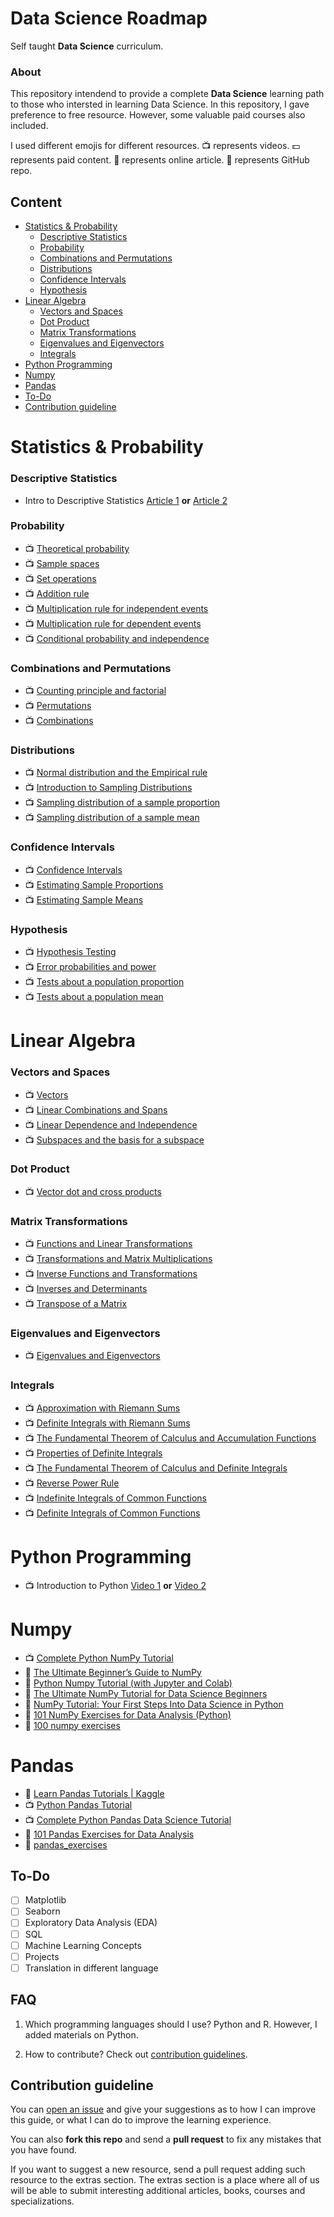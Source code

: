 # Data Science Roadmap

Self taught **Data Science** curriculum.

### About
This repository intendend to provide a complete **Data Science** learning path to those who intersted in learning Data Science. In this repository, I gave preference to free resource. However, some valuable paid courses also included.

I used different emojis for different resources.
:tv: represents videos.
:dollar: represents paid content.
:newspaper: represents online article.
:file_folder: represents GitHub repo.

## Content
- [Statistics & Probability](#statistics-&-probability)
    - [Descriptive Statistics](#descriptive-statistics)
    - [Probability](#probability)
    - [Combinations and Permutations](#combinations-and-permutations)
    - [Distributions](#distributions)
    - [Confidence Intervals](#confidence-intervals)
    - [Hypothesis](#hypothesis)
- [Linear Algebra](#linear-algebra)
    - [Vectors and Spaces](#vectors-and-spaces)
    - [Dot Product](#dot-product)
    - [Matrix Transformations](#matrix-transformations)
    - [Eigenvalues and Eigenvectors](#eigenvalues-and-eigenvectors)
    - [Integrals](#integrals)
- [Python Programming](#python-programming)
- [Numpy](#numpy)
- [Pandas](#pandas)
- [To-Do](#to-do)
- [Contribution guideline](#contribution-guideline)

# Statistics & Probability

### Descriptive Statistics
- Intro to Descriptive Statistics [Article 1](https://towardsdatascience.com/descriptive-statistics-f2beeaf7a8df) **or** [Article 2](https://towardsdatascience.com/intro-to-descriptive-statistics-252e9c464ac9)

### Probability
- :tv: [Theoretical probability](https://www.khanacademy.org/math/statistics-probability/probability-library/basic-theoretical-probability/v/basic-probability)
- :tv: [Sample spaces](https://www.khanacademy.org/math/statistics-probability/probability-library/probability-sample-spaces/v/events-and-outcomes-3)
- :tv: [Set operations](https://www.khanacademy.org/math/statistics-probability/probability-library/basic-set-ops/v/intersection-and-union-of-sets)
- :tv: [Addition rule](https://www.khanacademy.org/math/statistics-probability/probability-library/addition-rule-lib/v/probability-with-playing-cards-and-venn-diagrams)
- :tv: [Multiplication rule for independent events](https://www.khanacademy.org/math/statistics-probability/probability-library/multiplication-rule-independent/v/compound-sample-spaces)
- :tv: [Multiplication rule for dependent events](https://www.khanacademy.org/math/statistics-probability/probability-library/multiplication-rule-dependent/v/introduction-to-dependent-probability)
- :tv: [Conditional probability and independence](https://www.khanacademy.org/math/statistics-probability/probability-library/conditional-probability-independence/v/calculating-conditional-probability)

### Combinations and Permutations
- :tv: [Counting principle and factorial](https://www.khanacademy.org/math/statistics-probability/counting-permutations-and-combinations/counting-principle-factorial/v/tree-diagram-to-count-outcomes)
- :tv: [Permutations](https://www.khanacademy.org/math/statistics-probability/counting-permutations-and-combinations/permutation-lib/v/permutation-formula)
- :tv: [Combinations](https://www.khanacademy.org/math/statistics-probability/counting-permutations-and-combinations/combinations-lib/v/introduction-to-combinations)

### Distributions
- :tv: [Normal distribution and the Empirical rule](https://www.khanacademy.org/math/statistics-probability/modeling-distributions-of-data/normal-distributions-library/v/ck12-org-normal-distribution-problems-qualitative-sense-of-normal-distributions)
- :tv: [Introduction to Sampling Distributions](https://www.khanacademy.org/math/statistics-probability/sampling-distributions-library/what-is-a-sampling-distribution/v/introduction-to-sampling-distributions)
- :tv: [Sampling distribution of a sample proportion](https://www.khanacademy.org/math/statistics-probability/sampling-distributions-library/sample-proportions/v/sampling-distribution-of-sample-proportion-part-1)
- :tv: [Sampling distribution of a sample mean](https://www.khanacademy.org/math/statistics-probability/sampling-distributions-library/sample-means/v/statistics-sample-vs-population-mean)

### Confidence Intervals
- :tv: [Confidence Intervals](https://www.khanacademy.org/math/statistics-probability/confidence-intervals-one-sample/introduction-to-confidence-intervals/v/confidence-intervals-and-margin-of-error)
- :tv: [Estimating Sample Proportions](https://www.khanacademy.org/math/statistics-probability/confidence-intervals-one-sample/estimating-population-proportion/v/confidence-interval-example)
- :tv: [Estimating Sample Means](https://www.khanacademy.org/math/statistics-probability/confidence-intervals-one-sample/estimating-population-mean/v/introduction-to-t-statistics)

### Hypothesis
- :tv: [Hypothesis Testing](https://www.khanacademy.org/math/statistics-probability/significance-tests-one-sample/idea-of-significance-tests/v/simple-hypothesis-testing)
- :tv: [Error probabilities and power](https://www.khanacademy.org/math/statistics-probability/significance-tests-one-sample/error-probabilities-and-power/v/introduction-to-type-i-and-type-ii-errors)
- :tv: [Tests about a population proportion](https://www.khanacademy.org/math/statistics-probability/significance-tests-one-sample/tests-about-population-proportion/v/constructing-hypotheses-for-a-significance-test)
- :tv: [Tests about a population mean](https://www.khanacademy.org/math/statistics-probability/significance-tests-one-sample/tests-about-population-mean/v/writing-hypotheses-for-significance-test-about-means)

# Linear Algebra

### Vectors and Spaces
- :tv: [Vectors](https://www.khanacademy.org/math/linear-algebra/vectors-and-spaces/vectors/v/vector-introduction-linear-algebra)
- :tv: [Linear Combinations and Spans](https://www.khanacademy.org/math/linear-algebra/vectors-and-spaces/linear-combinations/v/linear-combinations-and-span)
- :tv: [Linear Dependence and Independence](https://www.khanacademy.org/math/linear-algebra/vectors-and-spaces/linear-independence/v/linear-algebra-introduction-to-linear-independence)
- :tv: [Subspaces and the basis for a subspace](https://www.khanacademy.org/math/linear-algebra/vectors-and-spaces/subspace-basis/v/linear-subspaces)

### Dot Product
- :tv: [Vector dot and cross products](https://www.khanacademy.org/math/linear-algebra/vectors-and-spaces/dot-cross-products/v/vector-dot-product-and-vector-length)

### Matrix Transformations
- :tv: [Functions and Linear Transformations](https://www.khanacademy.org/math/linear-algebra/matrix-transformations/linear-transformations/v/a-more-formal-understanding-of-functions)
- :tv: [Transformations and Matrix Multiplications](https://www.khanacademy.org/math/linear-algebra/matrix-transformations/composition-of-transformations/v/compositions-of-linear-transformations-1)
- :tv: [Inverse Functions and Transformations](https://www.khanacademy.org/math/linear-algebra/matrix-transformations/inverse-transformations/v/linear-algebra-introduction-to-the-inverse-of-a-function)
- :tv: [Inverses and Determinants](https://www.khanacademy.org/math/linear-algebra/matrix-transformations/inverse-of-matrices/v/linear-algebra-deriving-a-method-for-determining-inverses)
- :tv: [Transpose of a Matrix](https://www.khanacademy.org/math/linear-algebra/matrix-transformations/matrix-transpose/v/linear-algebra-transpose-of-a-matrix)

### Eigenvalues and Eigenvectors
- :tv: [Eigenvalues and Eigenvectors](https://www.mathsisfun.com/algebra/eigenvalue.html)

### Integrals
- :tv: [Approximation with Riemann Sums](https://www.khanacademy.org/math/integral-calculus/ic-integration/ic-riemann-sums/v/simple-riemann-approximation-using-rectangles)
- :tv: [Definite Integrals with Riemann Sums](https://www.khanacademy.org/math/integral-calculus/ic-integration/ic-definite-integral-definition/v/riemann-sums-and-integrals)
- :tv: [The Fundamental Theorem of Calculus and Accumulation Functions](https://www.khanacademy.org/math/integral-calculus/ic-integration/ic-ftc-part-1/v/fundamental-theorem-of-calculus)
- :tv: [Properties of Definite Integrals](https://www.khanacademy.org/math/integral-calculus/ic-integration/ic-integral-prop/v/negative-definite-integrals)
- :tv: [The Fundamental Theorem of Calculus and Definite Integrals](https://www.khanacademy.org/math/integral-calculus/ic-integration/ic-ftc-part-2/v/connecting-the-first-and-second-fundamental-theorems-of-calculus)
- :tv: [Reverse Power Rule](https://www.khanacademy.org/math/integral-calculus/ic-integration/ic-reverse-power-rule/v/indefinite-integrals-of-x-raised-to-a-power)
- :tv: [Indefinite Integrals of Common Functions](https://www.khanacademy.org/math/integral-calculus/ic-integration/ic-common-indefinite-integrals/v/antiderivative-of-x-1)
- :tv: [Definite Integrals of Common Functions](https://www.khanacademy.org/math/integral-calculus/ic-integration/ic-common-definite-integrals/v/reverse-power-rule-for-definite-integrals)

# Python Programming
- :tv: Introduction to Python [Video 1](https://www.youtube.com/watch?v=_uQrJ0TkZlc&t=86s) **or** [Video 2](https://www.youtube.com/watch?v=rfscVS0vtbw)

# Numpy

- :tv: [Complete Python NumPy Tutorial](https://www.youtube.com/watch?v=GB9ByFAIAH4&t=210s)
- :newspaper: [The Ultimate Beginner’s Guide to NumPy](https://towardsdatascience.com/the-ultimate-beginners-guide-to-numpy-f5a2f99aef54)
- :file_folder: [Python Numpy Tutorial (with Jupyter and Colab)](https://cs231n.github.io/python-numpy-tutorial/)
- :newspaper: [The Ultimate NumPy Tutorial for Data Science Beginners](https://www.analyticsvidhya.com/blog/2020/04/the-ultimate-numpy-tutorial-for-data-science-beginners/)
- :newspaper: [NumPy Tutorial: Your First Steps Into Data Science in Python](https://realpython.com/numpy-tutorial/)
- :newspaper: [101 NumPy Exercises for Data Analysis (Python)](https://www.machinelearningplus.com/python/101-numpy-exercises-python/)
- :file_folder: [100 numpy exercises](https://github.com/rougier/numpy-100)

# Pandas
- :newspaper: [Learn Pandas Tutorials | Kaggle](https://www.kaggle.com/learn/pandas)
- :tv: [Python Pandas Tutorial](https://www.youtube.com/watch?v=jgrE0IlsZ0M)
- :tv: [Complete Python Pandas Data Science Tutorial](https://www.youtube.com/watch?v=vmEHCJofslg)
- :newspaper: [101 Pandas Exercises for Data Analysis](https://www.machinelearningplus.com/python/101-pandas-exercises-python/)
- :file_folder: [pandas_exercises](https://github.com/guipsamora/pandas_exercises)

## To-Do
- [ ] Matplotlib
- [ ] Seaborn
- [ ] Exploratory Data Analysis (EDA)
- [ ] SQL
- [ ] Machine Learning Concepts
- [ ] Projects
- [ ] Translation in different language

## FAQ
1. Which programming languages should I use?
Python and R. However, I added materials on Python.

2. How to contribute?
Check out [contribution guidelines](#contribution-guidelines).


## Contribution guideline
You can [open an issue](https://github.com/durgeshsamariya/data-science-roadmap/issues) and give your suggestions as to how I can improve this guide, or what I can do to improve the learning experience.

You can also **fork this repo** and send a **pull request** to fix any mistakes that you have found.

If you want to suggest a new resource, send a pull request adding such resource to the extras section. The extras section is a place where all of us will be able to submit interesting additional articles, books, courses and specializations.
